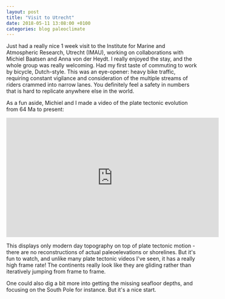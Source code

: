 ```yaml
---
layout: post
title: "Visit to Utrecht"
date: 2018-05-11 13:08:00 +0100
categories: blog paleoclimate
---
```

Just had a really nice 1 week visit to the Institute for Marine and Atmospheric Research, Utrecht (IMAU), working on collaborations with Michiel Baatsen and Anna von der Heydt. I really enjoyed the stay, and the whole group was really welcoming. Had my first taste of commuting to work by bicycle, Dutch-style. This was an eye-opener: heavy bike traffic, requiring constant vigilance and consideration of the multiple streams of riders crammed into narrow lanes. You definitely feel a safety in numbers that is hard to replicate anywhere else in the world.

As a fun aside, Michiel and I made a video of the plate tectonic evolution from 64 Ma to present:
<iframe width="560" height="315" src="https://www.youtube.com/embed/FR49W9YzqmQ" frameborder="0" allow="autoplay; encrypted-media" allowfullscreen></iframe>

This displays only modern day topography on top of plate tectonic motion - there are no reconstructions of actual paleoelevations or shorelines. But it's fun to watch, and unlike many plate tectonic videos I've seen, it has a really high frame rate! The continents really look like they are gliding rather than iteratively jumping from frame to frame. 

One could also dig a bit more into getting the missing seafloor depths, and focusing on the South Pole for instance. But it's a nice start.